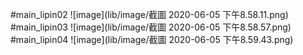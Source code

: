#main_lipin02
![image](lib/image/截圖 2020-06-05 下午8.58.11.png)
#main_lipin03
![image](lib/image/截圖 2020-06-05 下午8.58.57.png)
#main_lipin04
![image](lib/image/截圖 2020-06-05 下午8.59.43.png)